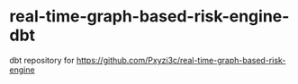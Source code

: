 # real-time-graph-based-risk-engine-dbt
dbt repository for https://github.com/Pxyzi3c/real-time-graph-based-risk-engine
